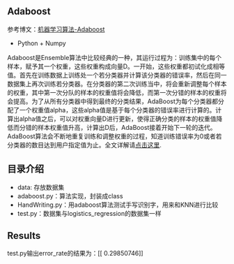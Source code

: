 ## Adaboost

参考博文：[机器学习算法-Adaboost](http://www.csuldw.com/2015/07/05/2015-07-05-ML-algorithm-Adaboost/)

- Python + Numpy

Adaboost是Ensemble算法中比较经典的一种，其运行过程为：训练集中的每个样本，赋予其一个权重，这些权重构成向量D。一开始，这些权重都初试化成相等值。首先在训练数据上训练处一个若分类器并计算该分类器的错误率，然后在同一数据集上再次训练若分类器。在分类器的第二次训练当中，将会重新调整每个样本的权重，其中第一次分队的样本的权重值将会降低，而第一次分错的样本的权重将会提高。为了从所有分类器中得到最终的分类结果，AdaBoost为每个分类器都分配了一个权重值alpha，这些alpha值是基于每个分类器的错误率进行计算的。计算出alpha值之后，可以对权重向量D进行更新，使得正确分类的样本的权重值降低而分错的样本权重值升高，计算出D后，AdaBoost接着开始下一轮的迭代。AdaBoost算法会不断地重复训练和调整权重的过程，知道训练错误率为0或者若分类器的数目达到用户指定值为止。全文详解请[点击这里](http://www.csuldw.com/2015/07/05/2015-07-12-ML-algorithm-Adaboost/).

## 目录介绍

- data: 存放数据集
- adaboost.py：算法实现，封装成class
- HandWriting.py：用adaboost算法测试手写识别字，用来和KNN进行比较
- test.py：数据集与logistics_regression的数据集一样

## Results

test.py输出error_rate的结果为：[[ 0.29850746]]



